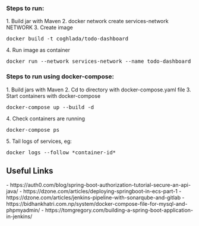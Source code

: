 <h3>Steps to run:</h3>
1. Build jar with Maven
2. docker network create services-network NETWORK
3. Create image
   <pre>docker build -t coghlada/todo-dashboard</pre>
4. Run image as container
   <pre>docker run --network services-network --name todo-dashboard -p 8081:8081 coghlada/todo-dashboard</pre>


<h3>Steps to run using docker-compose:</h3>
1. Build jars with Maven
2. Cd to directory with docker-compose.yaml file
3. Start containers with docker-compose
    <pre>docker-compose up --build -d</pre>
4. Check containers are running
    <pre>docker-compose ps</pre>
5. Tail logs of services, eg:
    <pre>docker logs --follow *container-id*</pre>

<h2>Useful Links</h2>
- https://auth0.com/blog/spring-boot-authorization-tutorial-secure-an-api-java/
- https://dzone.com/articles/deploying-springboot-in-ecs-part-1
- https://dzone.com/articles/jenkins-pipeline-with-sonarqube-and-gitlab
- https://bidhankhatri.com.np/system/docker-compose-file-for-mysql-and-phpmyadmin/
- https://tomgregory.com/building-a-spring-boot-application-in-jenkins/